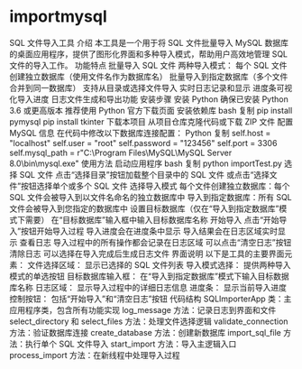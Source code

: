 # importmysql
SQL 文件导入工具
介绍
本工具是一个用于将 SQL 文件批量导入 MySQL 数据库的桌面应用程序，提供了图形化界面和多种导入模式，帮助用户高效地管理 SQL 文件的导入工作。
功能特点
批量导入 SQL 文件
两种导入模式：
每个 SQL 文件创建独立数据库（使用文件名作为数据库名）
批量导入到指定数据库（多个文件合并到同一数据库）
支持从目录或选择文件导入
实时日志记录和显示
进度条可视化导入进度
日志文件生成和导出功能
安装步骤
安装 Python
确保已安装 Python 3.6 或更高版本
推荐使用 Python 官方下载页面
安装依赖库
bash
复制
pip install pymysql
pip install tkinter
下载本项目
从项目仓库克隆代码或下载 ZIP 文件
配置 MySQL 信息
在代码中修改以下数据库连接配置：
Python
复制
self.host = "localhost"
self.user = "root"
self.password = "123456"
self.port = 3306
self.mysql_path = r"C:\Program Files\MySQL\MySQL Server 8.0\bin\mysql.exe"
使用方法
启动应用程序
bash
复制
python importTest.py
选择 SQL 文件
点击“选择目录”按钮加载整个目录中的 SQL 文件
或点击“选择文件”按钮选择单个或多个 SQL 文件
选择导入模式
每个文件创建独立数据库：每个 SQL 文件会被导入到以文件名命名的独立数据库中
导入到指定数据库：所有 SQL 文件会被导入到您指定的数据库中
设置目标数据库（仅在“导入到指定数据库”模式下需要）
在“目标数据库”输入框中输入目标数据库名称
开始导入
点击“开始导入”按钮开始导入过程
导入进度会在进度条中显示
导入结果会在日志区域实时显示
查看日志
导入过程中的所有操作都会记录在日志区域
可以点击“清空日志”按钮清除日志
可以选择在导入完成后生成日志文件
界面说明
以下是工具的主要界面元素：
文件选择区域： 显示已选择的 SQL 文件列表
导入模式选择： 提供两种导入模式的单选按钮
目标数据库输入框： 在“导入到指定数据库”模式下输入目标数据库名称
日志区域： 显示导入过程中的详细日志信息
进度条： 显示当前导入进度
控制按钮： 包括“开始导入”和“清空日志”按钮
代码结构
SQLImporterApp 类：主应用程序类，包含所有功能实现
log_message 方法：记录日志到界面和文件
select_directory 和 select_files 方法：处理文件选择逻辑
validate_connection 方法：验证数据库连接
create_database 方法：创建新数据库
import_sql_file 方法：执行单个 SQL 文件导入
start_import 方法：导入主逻辑入口
process_import 方法：在新线程中处理导入过程
